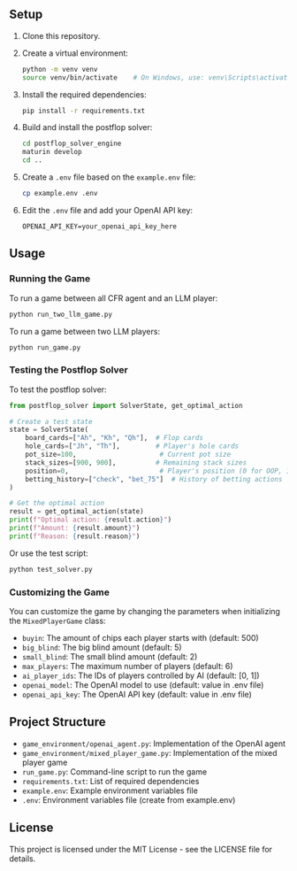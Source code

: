 ## Setup

1. Clone this repository.

2. Create a virtual environment:
   ```bash
   python -m venv venv
   source venv/bin/activate    # On Windows, use: venv\Scripts\activate
   ```

3. Install the required dependencies:
   ```bash
   pip install -r requirements.txt
   ```

4. Build and install the postflop solver:
   ```bash
   cd postflop_solver_engine
   maturin develop
   cd ..
   ```

5. Create a `.env` file based on the `example.env` file:
   ```bash
   cp example.env .env
   ```

6. Edit the `.env` file and add your OpenAI API key:
   ```
   OPENAI_API_KEY=your_openai_api_key_here
   ```

## Usage

### Running the Game


To run a game between all CFR agent and an LLM player:

```bash
python run_two_llm_game.py
```

To run a game between two LLM players:

```bash
python run_game.py
```

### Testing the Postflop Solver

To test the postflop solver:

```python
from postflop_solver import SolverState, get_optimal_action

# Create a test state
state = SolverState(
    board_cards=["Ah", "Kh", "Qh"],  # Flop cards
    hole_cards=["Jh", "Th"],         # Player's hole cards
    pot_size=100,                     # Current pot size
    stack_sizes=[900, 900],          # Remaining stack sizes
    position=0,                       # Player's position (0 for OOP, 1 for IP)
    betting_history=["check", "bet_75"]  # History of betting actions
)

# Get the optimal action
result = get_optimal_action(state)
print(f"Optimal action: {result.action}")
print(f"Amount: {result.amount}")
print(f"Reason: {result.reason}")
```

Or use the test script:
```bash
python test_solver.py
```

### Customizing the Game

You can customize the game by changing the parameters when initializing the `MixedPlayerGame` class:

- `buyin`: The amount of chips each player starts with (default: 500)
- `big_blind`: The big blind amount (default: 5)
- `small_blind`: The small blind amount (default: 2)
- `max_players`: The maximum number of players (default: 6)
- `ai_player_ids`: The IDs of players controlled by AI (default: [0, 1])
- `openai_model`: The OpenAI model to use (default: value in .env file)
- `openai_api_key`: The OpenAI API key (default: value in .env file)

## Project Structure

- `game_environment/openai_agent.py`: Implementation of the OpenAI agent
- `game_environment/mixed_player_game.py`: Implementation of the mixed player game
- `run_game.py`: Command-line script to run the game
- `requirements.txt`: List of required dependencies
- `example.env`: Example environment variables file
- `.env`: Environment variables file (create from example.env)

## License

This project is licensed under the MIT License - see the LICENSE file for details.
